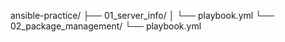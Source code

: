 ansible-practice/
├── 01_server_info/
│   └── playbook.yml
└── 02_package_management/
    └── playbook.yml
